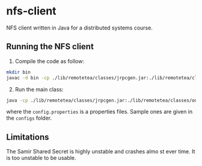 # nfs-client
NFS client written in Java for a distributed systems course.

## Running the NFS client

1. Compile the code as follow:
```bash
mkdir bin
javac -d bin -cp ./lib/remotetea/classes/jrpcgen.jar:./lib/remotetea/classes/oncrpc.jar:./lib/sss/sss-0.1.jar **/*.java
```

2. Run the main class:
```bash
java -cp ./lib/remotetea/classes/jrpcgen.jar:./lib/remotetea/classes/oncrpc.jar:./lib/sss/sss-0.1.jar:./bin ch.usi.inf.ds.nfsclient.Main <config.properties>
```
where the `config.properties` is a properties files. Sample ones are given in the `configs` folder.


## Limitations
The Samir Shared Secret is highly unstable and crashes almo st ever time. It is too unstable to be usable.